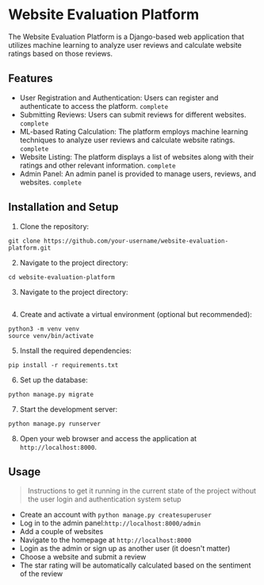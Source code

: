 # Website Evaluation Platform

The Website Evaluation Platform is a Django-based web application that utilizes machine learning to analyze user reviews and calculate website ratings based on those reviews. 

## Features
- User Registration and Authentication: Users can register and authenticate to access the platform. `complete`
- Submitting Reviews: Users can submit reviews for different websites. `complete`
- ML-based Rating Calculation: The platform employs machine learning techniques to analyze user reviews and calculate website ratings. `complete`
- Website Listing: The platform displays a list of websites along with their ratings and other relevant information. `complete`
- Admin Panel: An admin panel is provided to manage users, reviews, and websites. `complete`

## Installation and Setup
1. Clone the repository:

```shell
git clone https://github.com/your-username/website-evaluation-platform.git
```

2. Navigate to the project directory:
```shell
cd website-evaluation-platform
```

3. Navigate to the project directory:
```shell

```

4. Create and activate a virtual environment (optional but recommended):
```shell
python3 -m venv venv
source venv/bin/activate
```

5. Install the required dependencies:
```shell
pip install -r requirements.txt
```

6. Set up the database:
```shell
python manage.py migrate
```

7. Start the development server:
```shell
python manage.py runserver
```

8. Open your web browser and access the application at `http://localhost:8000`.

## Usage
> Instructions to get it running in the current state of the project without the user login and authentication system setup

- Create an account with `python manage.py createsuperuser`
- Log in to the admin panel:`http://localhost:8000/admin`
- Add a couple of websites
- Navigate to the homepage at `http://localhost:8000`
- Login as the admin or sign up as another user (it doesn't matter)
- Choose a website and submit a review
- The star rating will be automatically calculated based on the sentiment of the review